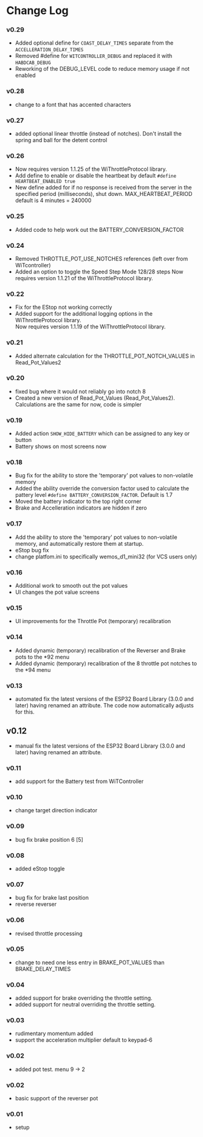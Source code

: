 # Change Log

### v0.29
- Added optional define for ``COAST_DELAY_TIMES`` separate from the ``ACCELLERATION_DELAY_TIMES``
- Removed #define for ``WITCONTROLLER_DEBUG`` and replaced it with ``HABDCAB_DEBUG``
- Reworking of the DEBUG_LEVEL code to reduce memory usage if not enabled

### v0.28
- change to a font that has accented characters

### v0.27
- added optional linear throttle (instead of notches). Don't install the spring and ball for the detent control

### v0.26
- Now requires version 1.1.25 of the WiThrottleProtocol library.
- Add define to enable or disable the heartbeat by default    ``#define HEARTBEAT_ENABLED true``
- New define added for if no response is received from the server in the specified period (milliseconds), shut down. MAX_HEARTBEAT_PERIOD   default is 4 minutes = 240000 

### v0.25
- Added code to help work out the BATTERY_CONVERSION_FACTOR

### v0.24
- Removed THROTTLE_POT_USE_NOTCHES references (left over from WiTcontroller)
- Added an option to toggle the Speed Step Mode 128/28 steps
  Now requires version 1.1.21 of the WiThrottleProtocol library.

### v0.22
- Fix for the EStop not working correctly
- Added support for the additional logging options in the WiThrottleProtocol library.  
  Now requires version 1.1.19 of the WiThrottleProtocol library.

### v0.21
- Added alternate calculation for the THROTTLE_POT_NOTCH_VALUES in Read_Pot_Values2

### v0.20
- fixed bug where it would not reliably go into notch 8
- Created a new version of Read_Pot_Values (Read_Pot_Values2).  
  Calculations are the same for now, code is simpler

### v0.19
- Added action ``SHOW_HIDE_BATTERY`` which can be assigned to any key or button
- Battery shows on most screens now

### v0.18
- Bug fix for the ability to store the 'temporary' pot values to non-volatile memory
- Added the ability override the conversion factor used to calculate the pattery level ``#define BATTERY_CONVERSION_FACTOR``. Default is 1.7
- Moved the battery indicator to the top right corner
- Brake and Accelleration indicators are hidden if zero

### v0.17
- Add the ability to store the 'temporary' pot values to non-volatile memory, and automatically restore them at startup.
- eStop bug fix
- change platfom.ini to specifically wemos_d1_mini32 (for VCS users only)

### v0.16
- Additional work to smooth out the pot values
- UI changes the pot value screens

### v0.15
- UI improvements for the Throttle Pot (temporary) recalibration

### v0.14
- Added dynamic (temporary) recalibration of the Reverser and Brake pots to the *92 menu  
- Added dynamic (temporary) recalibration of the 8 throttle pot notches to the *94 menu  

### v0.13
- automated fix the latest versions of the ESP32 Board Library (3.0.0 and later) having renamed an attribute. The code now automatically adjusts for this.  

## v0.12
- manual fix the latest versions of the ESP32 Board Library (3.0.0 and later) having renamed an attribute.

### v0.11
- add support for the Battery test from WiTController

### v0.10
- change target direction indicator

### v0.09
- bug fix brake position 6 [5] 

### v0.08
- added eStop toggle

### v0.07
- bug fix for brake last position
- reverse reverser

### v0.06
- revised throttle processing

### v0.05
- change to need one less entry in BRAKE_POT_VALUES than BRAKE_DELAY_TIMES

### v0.04
- added support for brake overriding the throttle setting.
- added support for neutral overriding the throttle setting.

### v0.03
- rudimentary momentum added
- support the acceleration multiplier   default to keypad-6

### v0.02
- added pot test. menu 9 -> 2 

### v0.02
- basic support of the reverser pot

### v0.01 
- setup
